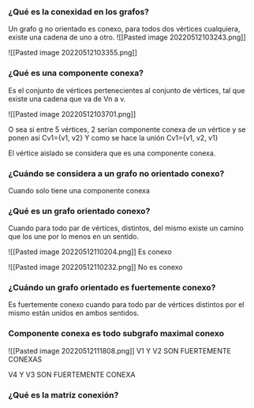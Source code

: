  ### ¿Qué es la conexidad en los grafos? 
 Un grafo g no orientado es conexo, para todos dos vértices cualquiera, existe una cadena de uno a otro.
![[Pasted image 20220512103243.png]]

![[Pasted image 20220512103355.png]]




### ¿Qué es una componente conexa?
Es el conjunto de vértices pertenecientes al conjunto de vértices, tal que existe una cadena que va de Vn a v.

![[Pasted image 20220512103701.png]]








O sea si entre 5 vértices, 2 serían componente conexa de un vértice y se ponen así Cv1={v1, v2} Y como se hace la unión Cv1={v1, v2, v1}

El vértice aislado se considera que es una componente conexa.



### ¿Cuándo se considera a un grafo no orientado conexo?
Cuando solo tiene una componente conexa 






### ¿Qué es un grafo orientado conexo?
Cuando para todo par de vértices, distintos, del mismo existe un camino que los une por lo menos en un sentido. 

![[Pasted image 20220512110204.png]]
Es conexo 


![[Pasted image 20220512110232.png]]
No es conexo 






### ¿Cuándo un grafo orientado es fuertemente conexo?
Es fuertemente conexo cuando para todo par de vértices distintos por el mismo están unidos en ambos sentidos. 




### Componente conexa es todo subgrafo maximal conexo
![[Pasted image 20220512111808.png]]
V1 Y V2 SON FUERTEMENTE CONEXAS


V4 Y V3 SON FUERTEMENTE CONEXA 



### ¿Qué es la matriz conexión?










